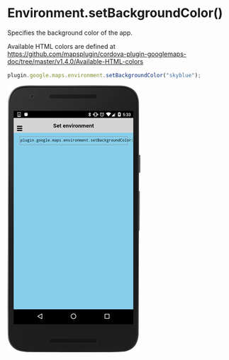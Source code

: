 # Environment.setBackgroundColor()

Specifies the background color of the app.

Available HTML colors are defined at https://github.com/mapsplugin/cordova-plugin-googlemaps-doc/tree/master/v1.4.0/Available-HTML-colors

```js
plugin.google.maps.environment.setBackgroundColor("skyblue");
```

![](image.png)
